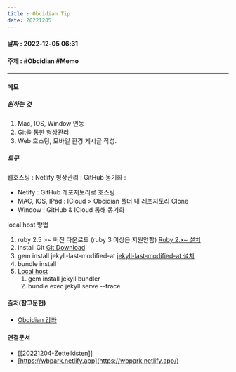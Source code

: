```yaml
---
title : Obcidian Tip
date: 20221205
---
```

#### 날짜 : 2022-12-05 06:31
#### 주제 : #Obcidian #Memo 
----
#### 메모
##### 원하는 것
1. Mac, IOS, Window 연동
2. Git을 통한 형상관리
3. Web 호스팅, 모바일 환경 게시글 작성.

##### 도구
웹호스팅 : Netlify
형상관리 : GitHub
동기화 :
 - Netify : GitHub 레포지토리로 호스팅
 - MAC, IOS, IPad : ICloud > Obcidian 폴더 내 레포지토리 Clone
 - Window : GitHub & ICloud 통해 동기화

local host 방법 
1.  ruby 2.5 >~ 버전 다운로드 (ruby 3 이상은 지원안함)
	[Ruby 2.x~ 설치](https://rubyinstaller.org/downloads/)
2. install Git
	[Git Download](https://git-scm.com/download/win)
3.  gem install jekyll-last-modified-at
	[jekyll-last-modified-at 설치](https://jtrimind.github.io/blog/jekyll-last-modified-at/)
4.  bundle install
5.  [Local host](https://jekyllrb.com/docs/)
	1.  gem install jekyll bundler
	2.  bundle exec jekyll serve --trace

	

 
#### 출처(참고문헌)
-  [Obcidian 강좌](https://youtube.com/playlist?list=PLy4SLsxzyLUUJlu0L-_U7c1jy_bqvPMR6)

#### 연결문서
-  [[20221204-Zettelkisten]]
- [https://wbpark.netlify.app](https://wbpark.netlify.app/) 